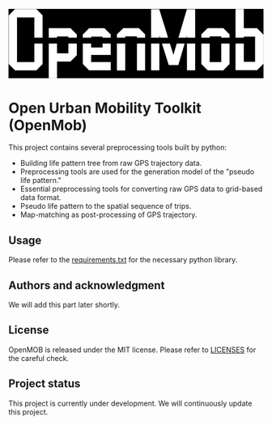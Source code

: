![Open Urban Mobility Toolkit (OpenMob)](/figures/title.png)
# Open Urban Mobility Toolkit (OpenMob)

This project contains several preprocessing tools built by python:
* Building life pattern tree from raw GPS trajectory data.
* Preprocessing tools are used for the generation model of the "pseudo life pattern." 
* Essential preprocessing tools for converting raw GPS data to grid-based data format.
* Pseudo life pattern to the spatial sequence of trips.
* Map-matching as post-processing of GPS trajectory.


## Usage
Please refer to the [requirements.txt](requirements.txt) for the necessary python library.

## Authors and acknowledgment
We will add this part later shortly.


## License
OpenMOB is released under the MIT license. Please refer to [LICENSES](LICENSE) for the careful check.

## Project status
This project is currently under development. We will continuously update this project.
